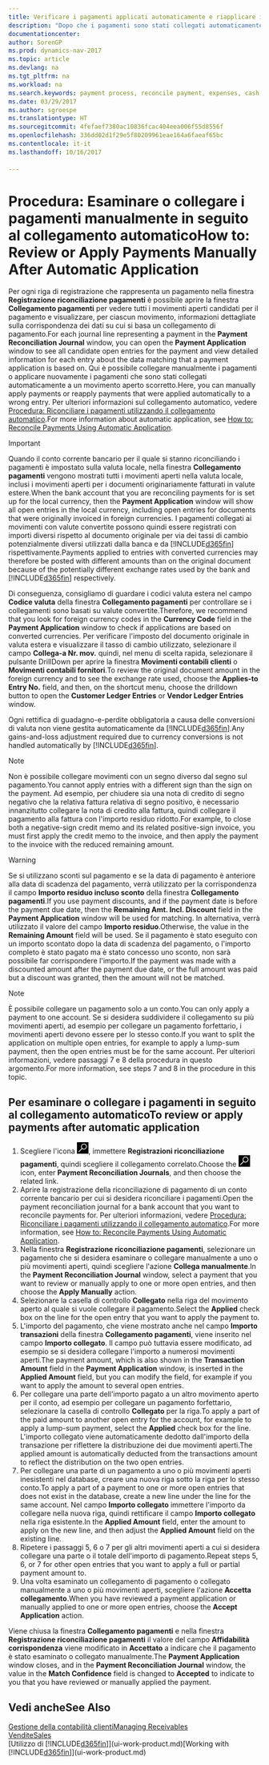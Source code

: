 ```yaml
---
title: Verificare i pagamenti applicati automaticamente e riapplicare i pagamenti manualmente
description: "Dopo che i pagamenti sono stati collegati automaticamente, è possibile verificare tutti i movimenti relativi a un pagamento e ricollegare manualmente i movimenti che sono stati collegati erroneamente."
documentationcenter: 
author: SorenGP
ms.prod: dynamics-nav-2017
ms.topic: article
ms.devlang: na
ms.tgt_pltfrm: na
ms.workload: na
ms.search.keywords: payment process, reconcile payment, expenses, cash receipts
ms.date: 03/29/2017
ms.author: sgroespe
ms.translationtype: HT
ms.sourcegitcommit: 4fefaef7380ac10836fcac404eea006f55d8556f
ms.openlocfilehash: 336dd02d1f29e5f80209961eae164a6faeaf65bc
ms.contentlocale: it-it
ms.lasthandoff: 10/16/2017

---
```

# <a name="how-to-review-or-apply-payments-manually-after-automatic-application"></a><span data-ttu-id="2749b-103">Procedura: Esaminare o collegare i pagamenti manualmente in seguito al collegamento automatico</span><span class="sxs-lookup"><span data-stu-id="2749b-103">How to: Review or Apply Payments Manually After Automatic Application</span></span>
<span data-ttu-id="2749b-104">Per ogni riga di registrazione che rappresenta un pagamento nella finestra **Registrazione riconciliazione pagamenti** è possibile aprire la finestra **Collegamento pagamenti** per vedere tutti i movimenti aperti candidati per il pagamento e visualizzare, per ciascun movimento, informazioni dettagliate sulla corrispondenza dei dati su cui si basa un collegamento di pagamento.</span><span class="sxs-lookup"><span data-stu-id="2749b-104">For each journal line representing a payment in the **Payment Reconciliation Journal** window, you can open the **Payment Application** window to see all candidate open entries for the payment and view detailed information for each entry about the data matching that a payment application is based on.</span></span> <span data-ttu-id="2749b-105">Qui è possibile collegare manualmente i pagamenti o applicare nuovamente i pagamenti che sono stati collegati automaticamente a un movimento aperto scorretto.</span><span class="sxs-lookup"><span data-stu-id="2749b-105">Here, you can manually apply payments or reapply payments that were applied automatically to a wrong entry.</span></span> <span data-ttu-id="2749b-106">Per ulteriori informazioni sul collegamento automatico, vedere [Procedura: Riconciliare i pagamenti utilizzando il collegamento automatico](receivables-how-reconcile-payments-auto-application.md).</span><span class="sxs-lookup"><span data-stu-id="2749b-106">For more information about automatic application, see [How to: Reconcile Payments Using Automatic Application](receivables-how-reconcile-payments-auto-application.md).</span></span>

> [!IMPORTANT]  
>   <span data-ttu-id="2749b-107">Quando il conto corrente bancario per il quale si stanno riconciliando i pagamenti è impostato sulla valuta locale, nella finestra **Collegamento pagamenti** vengono mostrati tutti i movimenti aperti nella valuta locale, inclusi i movimenti aperti per i documenti originariamente fatturati in valute estere.</span><span class="sxs-lookup"><span data-stu-id="2749b-107">When the bank account that you are reconciling payments for is set up for the local currency, then the **Payment Application** window will show all open entries in the local currency, including open entries for documents that were originally invoiced in foreign currencies.</span></span> <span data-ttu-id="2749b-108">I pagamenti collegati ai movimenti con valute convertite possono quindi essere registrati con importi diversi rispetto al documento originale per via dei tassi di cambio potenzialmente diversi utilizzati dalla banca e da [!INCLUDE[d365fin](includes/d365fin_md.md)] rispettivamente.</span><span class="sxs-lookup"><span data-stu-id="2749b-108">Payments applied to entries with converted currencies may therefore be posted with different amounts than on the original document because of the potentially different exchange rates used by the bank and [!INCLUDE[d365fin](includes/d365fin_md.md)] respectively.</span></span>

<span data-ttu-id="2749b-109">Di conseguenza, consigliamo di guardare i codici valuta estera nel campo **Codice valuta** della finestra **Collegamento pagamenti** per controllare se i collegamenti sono basati su valute convertite.</span><span class="sxs-lookup"><span data-stu-id="2749b-109">Therefore, we recommend that you look for foreign currency codes in the **Currency Code** field in the **Payment Application** window to check if applications are based on converted currencies.</span></span> <span data-ttu-id="2749b-110">Per verificare l'imposto del documento originale in valuta estera e visualizzare il tasso di cambio utilizzato, selezionare il campo **Collega-a Nr. mov.** quindi, nel menu di scelta rapida, selezionare il pulsante DrillDown per aprire la finestra **Movimenti contabili clienti** o **Movimenti contabili fornitori**.</span><span class="sxs-lookup"><span data-stu-id="2749b-110">To review the original document amount in the foreign currency and to see the exchange rate used, choose the **Applies-to Entry No.** field, and then, on the shortcut menu, choose the drilldown button to open the **Customer Ledger Entries** or **Vendor Ledger Entries** window.</span></span>

<span data-ttu-id="2749b-111">Ogni rettifica di guadagno-e-perdite obbligatoria a causa delle conversioni di valuta non viene gestita automaticamente da [!INCLUDE[d365fin](includes/d365fin_md.md)].</span><span class="sxs-lookup"><span data-stu-id="2749b-111">Any gains-and-loss adjustment required due to currency conversions is not handled automatically by [!INCLUDE[d365fin](includes/d365fin_md.md)].</span></span>

> [!NOTE]  
>   <span data-ttu-id="2749b-112">Non è possibile collegare movimenti con un segno diverso dal segno sul pagamento.</span><span class="sxs-lookup"><span data-stu-id="2749b-112">You cannot apply entries with a different sign than the sign on the payment.</span></span> <span data-ttu-id="2749b-113">Ad esempio, per chiudere sia una nota di credito di segno negativo che la relativa fattura relativa di segno positivo, è necessario innanzitutto collegare la nota di credito alla fattura, quindi collegare il pagamento alla fattura con l'importo residuo ridotto.</span><span class="sxs-lookup"><span data-stu-id="2749b-113">For example, to close both a negative-sign credit memo and its related positive-sign invoice, you must first apply the credit memo to the invoice, and then apply the payment to the invoice with the reduced remaining amount.</span></span>

> [!WARNING]  
>   <span data-ttu-id="2749b-114">Se si utilizzano sconti sul pagamento e se la data di pagamento è anteriore alla data di scadenza del pagamento, verrà utilizzato per la corrispondenza il campo **Importo residuo incluso sconto** della finestra **Collegamento pagamenti**.</span><span class="sxs-lookup"><span data-stu-id="2749b-114">If you use payment discounts, and if the payment date is before the payment due date, then the **Remaining Amt. Incl. Discount** field in the **Payment Application** window will be used for matching.</span></span> <span data-ttu-id="2749b-115">In alternativa, verrà utilizzato il valore del campo **Importo residuo**.</span><span class="sxs-lookup"><span data-stu-id="2749b-115">Otherwise, the value in the **Remaining Amount** field will be used.</span></span> <span data-ttu-id="2749b-116">Se il pagamento è stato eseguito con un importo scontato dopo la data di scadenza del pagamento, o l'importo completo è stato pagato ma è stato concesso uno sconto, non sarà possibile far corrispondere l'importo.</span><span class="sxs-lookup"><span data-stu-id="2749b-116">If the payment was made with a discounted amount after the payment due date, or the full amount was paid but a discount was granted, then the amount will not be matched.</span></span>

> [!NOTE]  
>   <span data-ttu-id="2749b-117">È possibile collegare un pagamento solo a un conto.</span><span class="sxs-lookup"><span data-stu-id="2749b-117">You can only apply a payment to one account.</span></span> <span data-ttu-id="2749b-118">Se si desidera suddividere il collegamento su più movimenti aperti, ad esempio per collegare un pagamento forfettario, i movimenti aperti devono essere per lo stesso conto.</span><span class="sxs-lookup"><span data-stu-id="2749b-118">If you want to split the application on multiple open entries, for example to apply a lump-sum payment, then the open entries must be for the same account.</span></span> <span data-ttu-id="2749b-119">Per ulteriori informazioni, vedere passaggi 7 e 8 della procedura in questo argomento.</span><span class="sxs-lookup"><span data-stu-id="2749b-119">For more information, see steps 7 and 8 in the procedure in this topic.</span></span>

## <a name="to-review-or-apply-payments-after-automatic-application"></a><span data-ttu-id="2749b-120">Per esaminare o collegare i pagamenti in seguito al collegamento automatico</span><span class="sxs-lookup"><span data-stu-id="2749b-120">To review or apply payments after automatic application</span></span>
1. <span data-ttu-id="2749b-121">Scegliere l'icona ![Cerca pagina o report](media/ui-search/search_small.png "icona Cerca pagina o report"), immettere **Registrazioni riconciliazione pagamenti**, quindi scegliere il collegamento correlato.</span><span class="sxs-lookup"><span data-stu-id="2749b-121">Choose the ![Search for Page or Report](media/ui-search/search_small.png "Search for Page or Report icon") icon, enter **Payment Reconciliation Journals**, and then choose the related link.</span></span>
2. <span data-ttu-id="2749b-122">Aprire la registrazione della riconciliazione di pagamento di un conto corrente bancario per cui si desidera riconciliare i pagamenti.</span><span class="sxs-lookup"><span data-stu-id="2749b-122">Open the payment reconciliation journal for a bank account that you want to reconcile payments for.</span></span> <span data-ttu-id="2749b-123">Per ulteriori informazioni, vedere [Procedura: Riconciliare i pagamenti utilizzando il collegamento automatico](receivables-how-reconcile-payments-auto-application.md).</span><span class="sxs-lookup"><span data-stu-id="2749b-123">For more information, see [How to: Reconcile Payments Using Automatic Application](receivables-how-reconcile-payments-auto-application.md).</span></span>
3. <span data-ttu-id="2749b-124">Nella finestra **Registrazione riconciliazione pagamenti**, selezionare un pagamento che si desidera esaminare o collegare manualmente a uno o più movimenti aperti, quindi scegliere l'azione **Collega manualmente**.</span><span class="sxs-lookup"><span data-stu-id="2749b-124">In the **Payment Reconciliation Journal** window, select a payment that you want to review or manually apply to one or more open entries, and then choose the **Apply Manually** action.</span></span>
4. <span data-ttu-id="2749b-125">Selezionare la casella di controllo **Collegato** nella riga del movimento aperto al quale si vuole collegare il pagamento.</span><span class="sxs-lookup"><span data-stu-id="2749b-125">Select the **Applied** check box on the line for the open entry that you want to apply the payment to.</span></span>
5. <span data-ttu-id="2749b-126">L'importo del pagamento, che viene mostrato anche nel campo **Importo transazioni** della finestra **Collegamento pagamenti**, viene inserito nel campo **Importo collegato**. Il campo può tuttavia essere modificato, ad esempio se si desidera collegare l'importo a numerosi movimenti aperti.</span><span class="sxs-lookup"><span data-stu-id="2749b-126">The payment amount, which is also shown in the **Transaction Amount** field in the **Payment Application** window, is inserted in the **Applied Amount** field, but you can modify the field, for example if you want to apply the amount to several open entries.</span></span>
6. <span data-ttu-id="2749b-127">Per collegare una parte dell'importo pagato a un altro movimento aperto per il conto, ad esempio per collegare un pagamento forfettario, selezionare la casella di controllo **Collegato** per la riga.</span><span class="sxs-lookup"><span data-stu-id="2749b-127">To apply a part of the paid amount to another open entry for the account, for example to apply a lump-sum payment, select the **Applied** check box for the line.</span></span> <span data-ttu-id="2749b-128">L'importo collegato viene automaticamente dedotto dall'importo della transazione per riflettere la distribuzione dei due movimenti aperti.</span><span class="sxs-lookup"><span data-stu-id="2749b-128">The applied amount is automatically deducted from the transactions amount to reflect the distribution on the two open entries.</span></span>
7. <span data-ttu-id="2749b-129">Per collegare una parte di un pagamento a uno o più movimenti aperti inesistenti nel database, creare una nuova riga sotto la riga per lo stesso conto.</span><span class="sxs-lookup"><span data-stu-id="2749b-129">To apply a part of a payment to one or more open entries that does not exist in the database, create a new line under the line for the same account.</span></span> <span data-ttu-id="2749b-130">Nel campo **Importo collegato** immettere l'importo da collegare nella nuova riga, quindi rettificare il campo **Importo collegato** nella riga esistente.</span><span class="sxs-lookup"><span data-stu-id="2749b-130">In the **Applied Amount** field, enter the amount to apply on the new line, and then adjust the **Applied Amount** field on the existing line.</span></span>
8. <span data-ttu-id="2749b-131">Ripetere i passaggi 5, 6 o 7 per gli altri movimenti aperti a cui si desidera collegare una parte o il totale dell'importo di pagamento.</span><span class="sxs-lookup"><span data-stu-id="2749b-131">Repeat steps 5, 6, or 7 for other open entries that you want to apply a full or partial payment amount to.</span></span>
9. <span data-ttu-id="2749b-132">Una volta esaminato un collegamento di pagamento o collegato manualmente a uno o più movimenti aperti, scegliere l'azione **Accetta collegamento**.</span><span class="sxs-lookup"><span data-stu-id="2749b-132">When you have reviewed a payment application or manually applied to one or more open entries, choose the **Accept Application** action.</span></span>

<span data-ttu-id="2749b-133">Viene chiusa la finestra **Collegamento pagamenti** e nella finestra **Registrazione riconciliazione pagamenti** il valore del campo **Affidabilità corrispondenza** viene modificato in **Accettato** a indicare che il pagamento è stato esaminato o collegato manualmente.</span><span class="sxs-lookup"><span data-stu-id="2749b-133">The **Payment Application** window  closes, and in the **Payment Reconciliation Journal** window, the value in the **Match Confidence** field is changed to **Accepted** to indicate to you that you have reviewed or manually applied the payment.</span></span>

## <a name="see-also"></a><span data-ttu-id="2749b-134">Vedi anche</span><span class="sxs-lookup"><span data-stu-id="2749b-134">See Also</span></span>
[<span data-ttu-id="2749b-135">Gestione della contabilità clienti</span><span class="sxs-lookup"><span data-stu-id="2749b-135">Managing Receivables</span></span>](receivables-manage-receivables.md)  
[<span data-ttu-id="2749b-136">Vendite</span><span class="sxs-lookup"><span data-stu-id="2749b-136">Sales</span></span>](sales-manage-sales.md)  
<span data-ttu-id="2749b-137">[Utilizzo di [!INCLUDE[d365fin](includes/d365fin_md.md)]](ui-work-product.md)</span><span class="sxs-lookup"><span data-stu-id="2749b-137">[Working with [!INCLUDE[d365fin](includes/d365fin_md.md)]](ui-work-product.md)</span></span>

